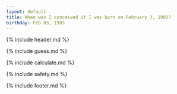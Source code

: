 ```yaml
---
layout: default
title: When was I conceived if I was born on February 3, 1903?
birthday: Feb 03, 1903
---
```


{% include header.md %}

{% include guess.md %}

{% include calculate.md %}

{% include safety.md %}

{% include footer.md %}



